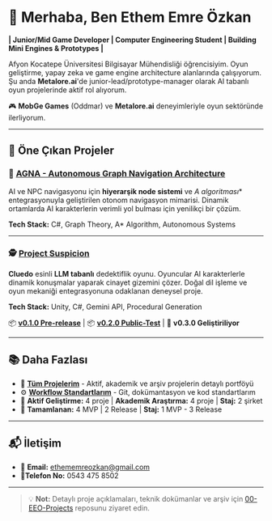 # 👋 Merhaba, Ben Ethem Emre Özkan

**| Junior/Mid Game Developer | Computer Engineering Student | Building Mini Engines & Prototypes |**

Afyon Kocatepe Üniversitesi Bilgisayar Mühendisliği öğrencisiyim. Oyun geliştirme, yapay zeka ve game engine architecture alanlarında çalışıyorum. Şu anda **Metalore.ai**'de junior-lead/prototype-manager olarak AI tabanlı oyun projelerinde aktif rol alıyorum.

🎮 **MobGe Games** (Oddmar) ve **Metalore.ai** deneyimleriyle oyun sektöründe ilerliyorum.

---

## 🚀 Öne Çıkan Projeler

### 🧠 [AGNA - Autonomous Graph Navigation Architecture](https://github.com/EthemEmreOzkan/01-Architecture-AGNA)
AI ve NPC navigasyonu için **hiyerarşik node sistemi** ve **A* algoritması** entegrasyonuyla geliştirilen otonom navigasyon mimarisi. Dinamik ortamlarda AI karakterlerin verimli yol bulması için yenilikçi bir çözüm.

**Tech Stack:** C#, Graph Theory, A* Algorithm, Autonomous Systems

---

### 🕵️ [Project Suspicion](https://github.com/EthemEmreOzkan/02-Unity-Project_Suspicion-Prototype)
**Cluedo** esinli **LLM tabanlı** dedektiflik oyunu. Oyuncular AI karakterlerle dinamik konuşmalar yaparak cinayet gizemini çözer. Doğal dil işleme ve oyun mekaniği entegrasyonuna odaklanan deneysel proje.

**Tech Stack:** Unity, C#, Gemini API, Procedural Generation

📦 **[v0.1.0 Pre-release](https://github.com/EthemEmreOzkan/02-Unity-Project_Suspicion-Prototype/releases/tag/0.1.0)** | 📦 **[v0.2.0 Public-Test](https://github.com/EthemEmreOzkan/02-Unity-Project_Suspicion-Prototype/releases/tag/0.2.0)** | 🔄 **v0.3.0 Geliştiriliyor**

---

## 📚 Daha Fazlası

- 📂 **[Tüm Projelerim](https://github.com/EthemEmreOzkan/00-EEO-Projects)** - Aktif, akademik ve arşiv projelerin detaylı portföyü
- ⚙️ **[Workflow Standartlarım](https://github.com/EthemEmreOzkan/00-EEO-Workflows)** - Git, dokümantasyon ve kod standartlarım
- 🎯 **Aktif Geliştirme:** 4 proje | **Akademik Araştırma:** 4 proje | **Staj:** 2 şirket 
- 🎯 **Tamamlanan:** 4 MVP | 2 Release | **Staj:** 1 MVP - 3 Release 

---

## 📬 İletişim

- 📧 **Email:** ethememreozkan@gmail.com
- 📱**Telefon No:** 0543 475 8502
---

> 💡 **Not:** Detaylı proje açıklamaları, teknik dokümanlar ve arşiv için [00-EEO-Projects](https://github.com/EthemEmreOzkan/00-EEO-Projects) reposunu ziyaret edin.

